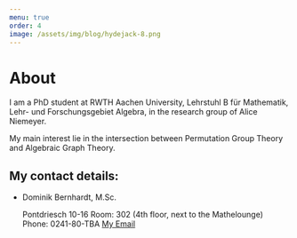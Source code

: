 ```yaml
---
menu: true
order: 4
image: /assets/img/blog/hydejack-8.png
---
```


# About

I am a PhD student at RWTH Aachen University, Lehrstuhl B für Mathematik, Lehr- und Forschungsgebiet
Algebra, in the research group of Alice Niemeyer.

My main interest lie in the intersection between Permutation Group Theory and Algebraic Graph Theory.

## My contact details:
* Dominik Bernhardt, M.Sc.

   Pontdriesch 10-16
   Room: 302 (4th floor, next to the Mathelounge)
   Phone: 0241-80-TBA
   [My Email](mailto:bernhardt@mathb.rwth-aachen.de)
